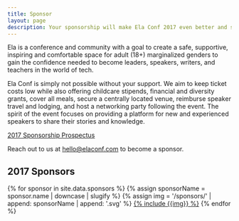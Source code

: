```yaml
---
title: Sponsor
layout: page
description: Your sponsorship will make Ela Conf 2017 even better and support marginalized genders in tech.
---
```


Ela is a conference and community with a goal to create a safe, supportive, inspiring and comfortable space for adult (18+) marginalized genders to gain the confidence needed to become leaders, speakers, writers, and teachers in the world of tech.

Ela Conf is simply not possible without your support. We aim to keep ticket costs low while also offering childcare stipends, financial and diversity grants, cover all meals, secure a centrally located venue, reimburse speaker travel and lodging, and host a networking party following the event. The spirit of the event focuses on providing a platform for new and experienced speakers to share their stories and knowledge.

<p><a class="button" href="/docs/ela-prospectus-2017.pdf">2017 Sponsorship Prospectus</a></p>

Reach out to us at [hello@elaconf.com](mailto:hello@elaconf.com) to become a sponsor.

## 2017 Sponsors

<div class="sponsors">
{% for sponsor in site.data.sponsors %}
{% assign sponsorName = sponsor.name | downcase | slugify %}
{% assign img = '/sponsors/' | append: sponsorName | append: '.svg' %}
<a href="{{sponsor.site}}" class="sponsor">{% include {{img}} %}</a>
{% endfor %}
</div>